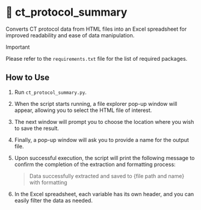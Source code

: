 # :crystal_ball: ct_protocol_summary
Converts CT protocol data from HTML files into an Excel spreadsheet for improved readability and ease of data manipulation.

> [!IMPORTANT]
> Please refer to the `requirements.txt` file for the list of required packages.

## How to Use

1. Run `ct_protocol_summary.py`.
2. When the script starts running, a file explorer pop-up window will appear, allowing you to select the HTML file of interest.
3. The next window will prompt you to choose the location where you wish to save the result.
4. Finally, a pop-up window will ask you to provide a name for the output file.
5. Upon successful execution, the script will print the following message to confirm the completion of the extraction and formatting process:
   
   > Data successfully extracted and saved to {file path and name} with formatting
6. In the Excel spreadsheet, each variable has its own header, and you can easily filter the data as needed.
 

